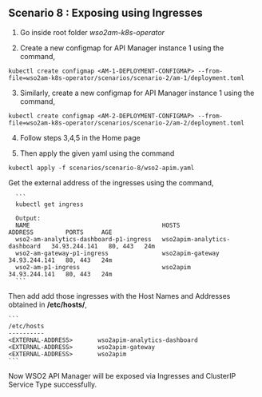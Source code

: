 ## Scenario 8 : Exposing using Ingresses

1. Go inside root folder _wso2am-k8s-operator_

2. Create a new configmap **<AM-1-DEPLOYMENT-CONFIGMAP>** for API Manager instance 1 using the command,

```
kubectl create configmap <AM-1-DEPLOYMENT-CONFIGMAP> --from-file=wso2am-k8s-operator/scenarios/scenario-2/am-1/deployment.toml
```
3. Similarly, create a new configmap **<AM-2-DEPLOYMENT-CONFIGMAP>** for API Manager instance 1 using the command,
  
```
kubectl create configmap <AM-2-DEPLOYMENT-CONFIGMAP> --from-file=wso2am-k8s-operator/scenarios/scenario-2/am-2/deployment.toml
```
4. Follow steps 3,4,5 in the Home page

5. Then apply the given yaml using the command
```
kubectl apply -f scenarios/scenario-8/wso2-apim.yaml
```

Get the external address of the ingresses using the command,

      ```
      kubectl get ingress

      Output:
      NAME                                     HOSTS                          ADDRESS         PORTS     AGE
      wso2-am-analytics-dashboard-p1-ingress   wso2apim-analytics-dashboard   34.93.244.141   80, 443   24m
      wso2-am-gateway-p1-ingress               wso2apim-gateway               34.93.244.141   80, 443   24m
      wso2-am-p1-ingress                       wso2apim                       34.93.244.141   80, 443   24m
      ```

        
Then add add those ingresses with the Host Names and Addresses obtained in **/etc/hosts/**,
    
    ```
    /etc/hosts
    ----------
    <EXTERNAL-ADDRESS>       wso2apim-analytics-dashboard              
    <EXTERNAL-ADDRESS>       wso2apim-gateway
    <EXTERNAL-ADDRESS>       wso2apim 
    ```
        

Now WSO2 API Manager will be exposed via Ingresses and ClusterIP Service Type successfully.
